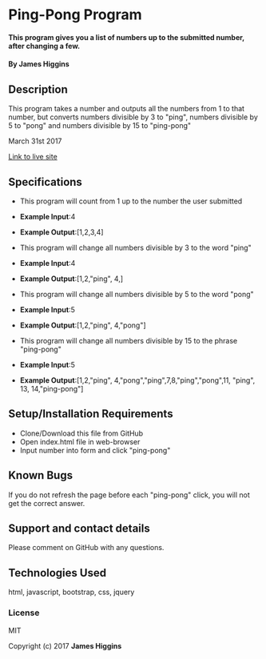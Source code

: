 # Ping-Pong Program

#### This program gives you a list of numbers up to the submitted number, after changing a few.

#### By James Higgins

## Description

This program takes a number and outputs all the numbers from 1  to that number, but converts numbers divisible by 3 to "ping", numbers divisible by 5 to "pong" and numbers divisible by 15 to "ping-pong"

March 31st 2017

[Link to live site](https://jamesmilanhiggins.github.io/ping-pong)

## Specifications

*  This program will count from 1 up to the number the user submitted
  * **Example Input**:4
  * **Example Output**:[1,2,3,4]

*  This program will change all numbers divisible by 3 to the word "ping"
  * **Example Input**:4
  * **Example Output**:[1,2,"ping", 4,]

*  This program will change all numbers divisible by 5 to the word "pong"
  * **Example Input**:5
  * **Example Output**:[1,2,"ping", 4,"pong"]

*  This program will change all numbers divisible by 15 to the phrase "ping-pong"
  * **Example Input**:5
  * **Example Output**:[1,2,"ping", 4,"pong","ping",7,8,"ping","pong",11, "ping", 13, 14,"ping-pong"]


## Setup/Installation Requirements

* Clone/Download this file from GitHub
* Open index.html file in web-browser
* Input number into form and click "ping-pong"


## Known Bugs

If you do not refresh the page before each "ping-pong" click, you will not get the correct answer.

## Support and contact details

Please comment on GitHub with any questions.

## Technologies Used

html, javascript, bootstrap, css, jquery

### License

MIT

Copyright (c) 2017 **James Higgins**

